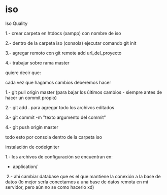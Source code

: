 # iso
Iso Quality


1.- crear carpeta en htdocs (xampp) con nombre de iso

2.- dentro de la carpeta iso (consola) ejecutar comando git init

3.- agregar remoto con git remote add url_del_proyecto

4.- trabajar sobre rama master

  quiere decir que:
  
  cada vez que hagamos cambios deberemos hacer
  
  1.- git pull origin master (para bajar los últimos cambios - siempre antes de hacer un commit propio)
  
  2.- git add . para agregar todo los archivos editados
  
  3.- git commit -m "texto argumento del commit"
  
  4.- git push origin master
  
  todo esto por consola dentro de la carpeta iso
  
  
  instalación de codeigniter
  
  1.- los archivos de configuración se encuentran en:
  
  - application/
  
  2.- ahí cambiar database que es el que mantiene la conexión a la base de datos (lo mejor sería conectarnos a una base de datos remota en mi servidor, pero aún no se como hacerlo xd)
